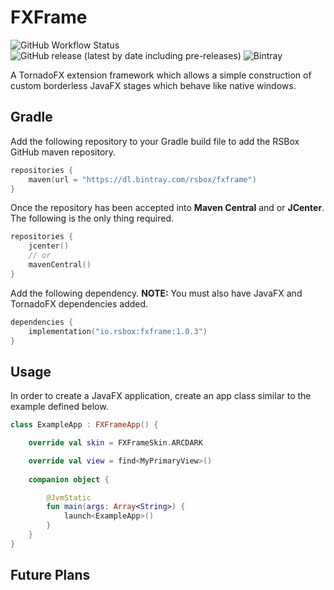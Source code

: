 # FXFrame
![GitHub Workflow Status](https://img.shields.io/github/workflow/status/rsbox/fxframe/release)
![GitHub release (latest by date including pre-releases)](https://img.shields.io/github/v/release/rsbox/fxframe?include_prereleases)
![Bintray](https://img.shields.io/bintray/v/rsbox/fxframe/fxframe)

A TornadoFX extension framework which allows a simple construction of custom
borderless JavaFX stages which behave like native windows.

## Gradle
Add the following repository to your Gradle build file to add the RSBox 
GitHub maven repository.

```kotlin
repositories {
    maven(url = "https://dl.bintray.com/rsbox/fxframe")
}
```

Once the repository has been accepted into **Maven Central** and or **JCenter**. The following is the
only thing required.

```kotlin
repositories {
    jcenter()
    // or
    mavenCentral()
}
```


Add the following dependency. **NOTE:** You must also have JavaFX and TornadoFX
 dependencies added.
 
```kotlin
dependencies {
    implementation("io.rsbox:fxframe:1.0.3")
}
```

## Usage
In order to create a JavaFX application, create an app class similar to the
example defined below.

```kotlin
class ExampleApp : FXFrameApp() {

    override val skin = FXFrameSkin.ARCDARK

    override val view = find<MyPrimaryView>()
   
    companion object {

        @JvmStatic
        fun main(args: Array<String>) {
            launch<ExampleApp>()
        }           
    }
}
```

## Future Plans

